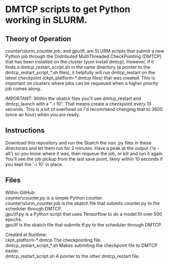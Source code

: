 # DMTCP scripts to get Python working in SLURM.

## Theory of Operation
counter\slurm_counter.job, and gpu\tf, are SLURM scripts that submit a new Python job through the Distributed MultiThreaded CheckPointing (DMTCP) that has been installed on the cluster (yum install dmtcp). However, if it finds a dmtcp_restart_script.sh in the same directory (a pointer to the dmtcp_restart_script_\*.sh files), it helpfully will run dmtcp_restart on the latest checkpoint (ckpt_platform-\*.dmtcp files) that was created. This is important on clusters where jobs can be requeued when a higher priority job comes along.

IMPORTANT: Within the sbatch files you'll see dmtcp_restart and dmtcp_launch with a "-i 10". That means create a checkpoint every 10 seconds. This is a lot of overhead so I'd recommend changing that to 3600 (once an hour) when you are ready.

## Instructions
Download this repository and run the Sbatch the non .py files in these directories and let them run for 2 minutes. Have a peak at the output ('ls -alt') so you know where it was, then requeue the job, or kill and run it again. You'll see the job pickup from the last save point, likely within 10 seconds if you kept the '-i 10' in place.

## Files
Within GitHub:  
counter\counter.py is a simple Python counter.  
counter\slurm_counter.job is the sbatch file that submits counter.py to the scheduler through DMTCP.  
gpu\tf.py is a Python script that uses Tensorflow to do a model.fit over 500 epochs.  
gpu\tf is the sbatch file that submits tf.py to the scheduler through DMTCP.  

Created at Runtime:  
ckpt_platform-\*.dmtcp The checkpointing file.  
dmtcp_restart_script_\*.sh Makes submiting the checkpoint file to DMTCP easier.  
dmtcp_restart_script.sh A pointer to the other dmtcp_restart file. 
